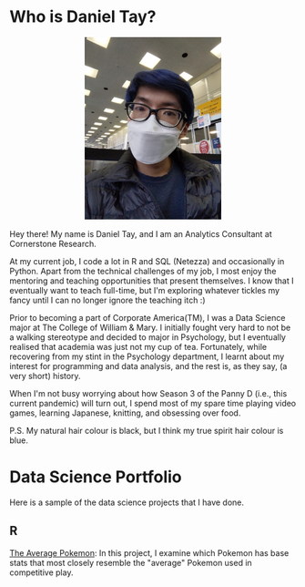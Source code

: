 # Who is Daniel Tay?

<p align="center"><img src="/Profile.jpg" alt="Profile" width="240px" class="center"/></p>

Hey there! My name is Daniel Tay, and I am an Analytics Consultant at Cornerstone Research.

At my current job, I code a lot in R and SQL (Netezza) and occasionally in Python. Apart from the technical challenges of my job, I most enjoy the mentoring and teaching opportunities that present themselves. I know that I eventually want to teach full-time, but I'm exploring whatever tickles my fancy until I can no longer ignore the teaching itch :)

Prior to becoming a part of Corporate America(TM), I was a Data Science major at The College of William & Mary. I initially fought very hard to not be a walking stereotype and decided to major in Psychology, but I eventually realised that academia was just not my cup of tea. Fortunately, while recovering from my stint in the Psychology department, I learnt about my interest for programming and data analysis, and the rest is, as they say, (a very short) history.

When I'm not busy worrying about how Season 3 of the Panny D (i.e., this current pandemic) will turn out, I spend most of my spare time playing video games, learning Japanese, knitting, and obsessing over food.

P.S. My natural hair colour is black, but I think my true spirit hair colour is blue.

# Data Science Portfolio

Here is a sample of the data science projects that I have done.

## R

[The Average Pokemon](http://nbviewer.jupyter.org/github/Daniel-Tay/daniel-tay.github.io/blob/master/The%20Average%20Pokemon.ipynb): In this project, I examine which Pokemon has base stats that most closely resemble the "average" Pokemon used in competitive play.
